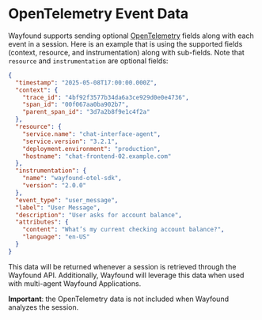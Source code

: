 # OpenTelemetry Event Data

Wayfound supports sending optional [OpenTelemetry](https://opentelemetry.io/) fields along with each event in a session.  Here is an example that is using the supported fields (context, resource, and instrumentation) along with sub-fields.  Note that `resource` and `instrumentation` are optional fields:

```json
{
  "timestamp": "2025-05-08T17:00:00.000Z",
  "context": {
    "trace_id": "4bf92f3577b34da6a3ce929d0e0e4736",
    "span_id": "00f067aa0ba902b7",
    "parent_span_id": "3d7a2b8f9e1c4f2a"
  },
  "resource": {
    "service.name": "chat-interface-agent",
    "service.version": "3.2.1",
    "deployment.environment": "production",
    "hostname": "chat-frontend-02.example.com"
  },
  "instrumentation": {
    "name": "wayfound-otel-sdk",
    "version": "2.0.0"
  },
  "event_type": "user_message",
  "label": "User Message",
  "description": "User asks for account balance",
  "attributes": {
    "content": "What’s my current checking account balance?",
    "language": "en-US"
  }
}
```

This data will be returned whenever a session is retrieved through the Wayfound API. Additionally, Wayfound will leverage this data when used with multi-agent Wayfound Applications.

**Important**: the OpenTelemetry data is not included when Wayfound analyzes the session.
